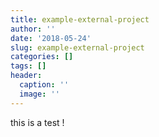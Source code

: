 ```yaml
---
title: example-external-project
author: ''
date: '2018-05-24'
slug: example-external-project
categories: []
tags: []
header:
  caption: ''
  image: ''
---
```


this is a test !
